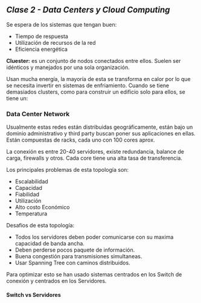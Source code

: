 ## _Clase 2 - Data Centers y Cloud Computing_

Se espera de los sistemas que tengan buen:

 * Tiempo de respuesta
 * Utilización de recursos de la red
 * Eficiencia energética

**Cluester:** es un conjunto de nodos conectados entre ellos. Suelen ser 
idénticos y manejados por una sola organización.

Usan mucha energía, la mayoría de esta se transforma en calor por lo que se 
necesita invertir en sistemas de enfriamiento. Cuando se tiene demasiados 
clusters, como para construir un edificio solo para ellos, se tiene un:




### Data Center Network

Usualmente estas redes están distribuidas geográficamente, están bajo un 
dominio administrativo y third party buscan poner sus aplicaciones en ellas.
Están compuestas de racks, cada uno con 100 cores aprox.

La conexión es entre 20-40 servidores, existe redundancia, balance de carga, 
firewalls y otros. Cada core tiene una alta tasa de transferencia.

Los principales problemas de esta topología son:

 * Escalabilidad
 * Capacidad
 * Fiabilidad
 * Utilización
 * Alto costo Económico
 * Temperatura

Desafios de esta topología:

 * Todos los servidores deben poder comunicarse con su maxima capacidad de banda ancha.
 * Deben perderse pocos paquete de información.
 * Buena congestión para transmisiones simultaneas.
 * Usar Spanning Tree con caminos distribuidos.

Para optimizar esto se han usado sistemas centrados en los Switch de conexión 
y centrados en los Servidores.

#### Switch vs Servidores

